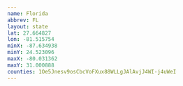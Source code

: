```yaml
---
name: Florida
abbrev: FL
layout: state
lat: 27.664827
lon: -81.515754
minX: -87.634938
minY: 24.523096
maxX: -80.031362
maxY: 31.000888
counties: 1Oe5Jnesv9osCbcVoFXux88WLLgJAlAvjJ4WI-j4uWeI
---
```

